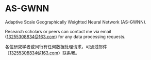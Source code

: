 # AS-GWNN

Adaptive Scale Geographically Weighted Neural Network (AS-GWNN).

Research scholars or peers can contact me via email (13255308834@163.com) for any data processing requests.

各位研究学者或同行有任何数据处理请求，可通过邮件（13255308834@163.com）联系我。
